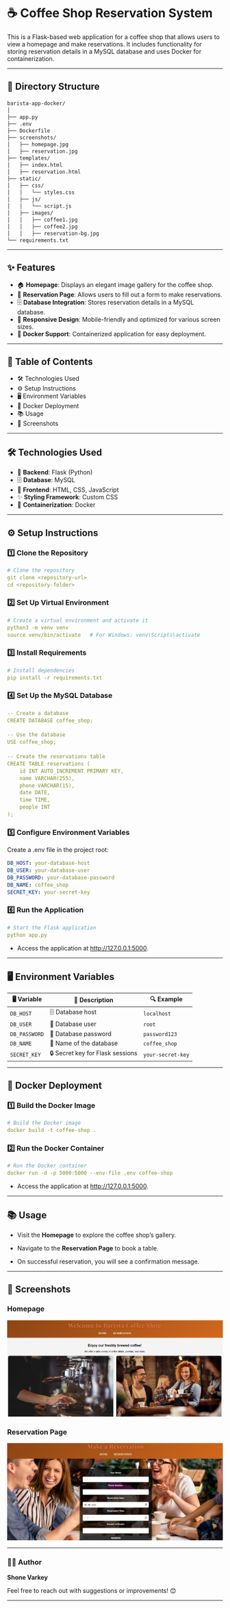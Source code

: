 # ☕ Coffee Shop Reservation System

This is a Flask-based web application for a coffee shop that allows users to view a homepage and make reservations. It includes functionality for storing reservation details in a MySQL database and uses Docker for containerization.

---

## 📁 Directory Structure

```
barista-app-docker/
│
├── app.py
├── .env
├── Dockerfile
├── screenshots/
│   ├── homepage.jpg
│   ├── reservation.jpg
├── templates/
│   ├── index.html
│   ├── reservation.html
├── static/
│   ├── css/
│   │   └── styles.css
│   ├── js/
│   │   └── script.js
│   ├── images/
│   │   ├── coffee1.jpg
│   │   ├── coffee2.jpg
│   │   ├── reservation-bg.jpg
└── requirements.txt
```
---

## ✨ Features

- 🏠 **Homepage**: Displays an elegant image gallery for the coffee shop.
- 📝 **Reservation Page**: Allows users to fill out a form to make reservations.
- 🗄️ **Database Integration**: Stores reservation details in a MySQL database.
- 📱 **Responsive Design**: Mobile-friendly and optimized for various screen sizes.
- 🐳 **Docker Support**: Containerized application for easy deployment.

---

## 📑 Table of Contents

- 🛠️ Technologies Used
- ⚙️ Setup Instructions
- 🖥️ Environment Variables
- 🐳 Docker Deployment
- 📚 Usage
- 📸 Screenshots

---

## 🛠️ Technologies Used

- 🐍 **Backend**: Flask (Python)
- 🗄️ **Database**: MySQL
- 🎨 **Frontend**: HTML, CSS, JavaScript
- ✨ **Styling Framework**: Custom CSS
- 🐳 **Containerization**: Docker

---

## ⚙️ Setup Instructions

### 1️⃣ Clone the Repository

```yaml
# Clone the repository
git clone <repository-url>
cd <repository-folder>
```
### 2️⃣ Set Up Virtual Environment

```yaml
# Create a virtual environment and activate it
python3 -m venv venv
source venv/bin/activate   # For Windows: venv\Scripts\activate
```

### 3️⃣ Install Requirements

```yaml
# Install dependencies
pip install -r requirements.txt
```

### 4️⃣ Set Up the MySQL Database

```yaml
-- Create a database
CREATE DATABASE coffee_shop;

-- Use the database
USE coffee_shop;

-- Create the reservations table
CREATE TABLE reservations (
    id INT AUTO_INCREMENT PRIMARY KEY,
    name VARCHAR(255),
    phone VARCHAR(15),
    date DATE,
    time TIME,
    people INT
);
```

### 5️⃣ Configure Environment Variables

Create a .env file in the project root:

```yaml
DB_HOST: your-database-host
DB_USER: your-database-user
DB_PASSWORD: your-database-password
DB_NAME: coffee_shop
SECRET_KEY: your-secret-key
```

### 6️⃣ Run the Application

```yaml
# Start the Flask application
python app.py
```
+ Access the application at http://127.0.0.1:5000.

---

## 🖥️ Environment Variables

| 🖥️ Variable     |📝 Description                |🔍 Example            |
|--------------|----------------------------------|----------------------|
| `DB_HOST`    | 🗄️ Database host                 | `localhost`          |
| `DB_USER`    | 👤 Database user                 | `root`               |
| `DB_PASSWORD`| 🔑 Database password             | `password123`        |
| `DB_NAME`    | 📂 Name of the database          | `coffee_shop`        |
| `SECRET_KEY` | 🔒 Secret key for Flask sessions | `your-secret-key`    |

---

## 🐳 Docker Deployment

### 1️⃣ Build the Docker Image

```yaml
# Build the Docker image
docker build -t coffee-shop .
```

### 2️⃣ Run the Docker Container

```yaml
# Run the Docker container
docker run -d -p 5000:5000 --env-file .env coffee-shop
```

+ Access the application at http://127.0.0.1:5000.

---

## 📚 Usage

+ Visit the **Homepage** to explore the coffee shop’s gallery.
  
+ Navigate to the **Reservation Page** to book a table.
  
+ On successful reservation, you will see a confirmation message.

---

## 📸 Screenshots

### Homepage

![Home Page](./screenshots/homepage.png)

### Reservation Page

![Reservation Page](./screenshots/reservation.png)

---

### 👨‍💻 Author

**Shone Varkey**

Feel free to reach out with suggestions or improvements! 😊

---
